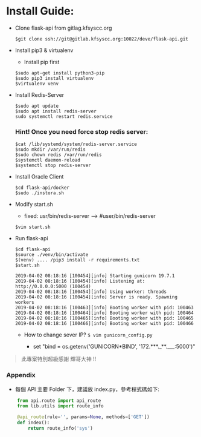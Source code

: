 # Install Guide:

- Clone flask-api from gitlag.kfsyscc.org

  ```
  $git clone ssh://git@gitlab.kfsyscc.org:10022/deve/flask-api.git
  ```

- Install pip3 & virtualenv

  - Install pip first

  ```
  $sudo apt-get install python3-pip
  $sudo pip3 install virtualenv
  $virtualenv venv
  ```

- Install Redis-Server

  ```
  $sudo apt update
  $sudo apt install redis-server
  sudo systemctl restart redis.service
  ```

  ### Hint! Once you need force stop redis server:

  ```
  $cat /lib/systemd/system/redis-server.service
  $sudo mkdir /var/run/redis
  $sudo chown redis /var/run/redis
  $systemctl daemon-reload
  $systemctl stop redis-server
  ```

- Install Oracle Client

  ```
  $cd flask-api/docker
  $sudo ./instora.sh
  ```

- Modify start.sh

  - fixed: usr/bin/redis-server --> #user/bin/redis-server

  ```
  $vim start.sh
  ```

- Run flask-api

  ```
  $cd flask-api
  $source ./venv/bin/activate
  $(venv) .... /pip3 install -r requirements.txt
  $start.sh

  2019-04-02 08:18:16 [100454][info] Starting gunicorn 19.7.1
  2019-04-02 08:18:16 [100454][info] Listening at: http://0.0.0.0:5000 (100454)
  2019-04-02 08:18:16 [100454][info] Using worker: threads
  2019-04-02 08:18:16 [100454][info] Server is ready. Spawning workers
  2019-04-02 08:18:16 [100463][info] Booting worker with pid: 100463
  2019-04-02 08:18:16 [100464][info] Booting worker with pid: 100464
  2019-04-02 08:18:16 [100465][info] Booting worker with pid: 100465
  2019-04-02 08:18:16 [100466][info] Booting worker with pid: 100466
  ```

  - How to change sever IP?
    `$ vim gunicorn_config.py`

    - set "bind = os.getenv('GUNICORN\*BIND', '172.\*\*\*.\_\*\*.\_\_\_:5000')"

> 此專案特別超級感謝 輝哥大神 !!

### Appendix

- 每個 API 主要 Folder 下，建議放 index.py，參考程式碼如下:

```python
    from api.route import api_route
    from lib.utils import route_info

    @api_route(rule='', params=None, methods=['GET'])
    def index():
        return route_info('sys')
```
